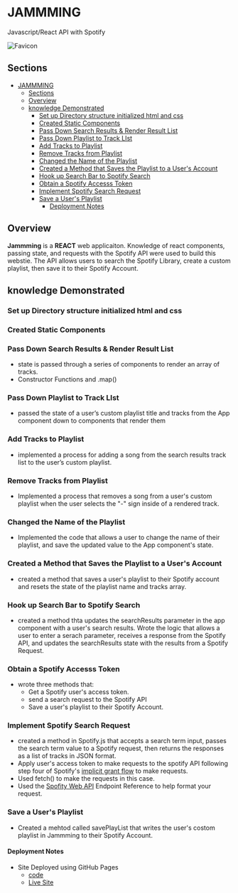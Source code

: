 # JAMMMING
Javascript/React API with Spotify

![Favicon](public/favicon.ico)


## Sections

- [JAMMMING](#jammming)
  - [Sections](#sections)
  - [Overview](#overview)
  - [knowledge Demonstrated](#knowledge-demonstrated)
    - [Set up Directory structure initialized html and css](#set-up-directory-structure-initialized-html-and-css)
    - [Created Static Components](#created-static-components)
    - [Pass Down Search Results & Render Result List](#pass-down-search-results--render-result-list)
    - [Pass Down Playlist to Track LIst](#pass-down-playlist-to-track-list)
    - [Add Tracks to Playlist](#add-tracks-to-playlist)
    - [Remove Tracks from Playlist](#remove-tracks-from-playlist)
    - [Changed the Name of the Playlist](#changed-the-name-of-the-playlist)
    - [Created a Method that Saves the Playlist to a User's Account](#created-a-method-that-saves-the-playlist-to-a-users-account)
    - [Hook up Search Bar to Spotify Search](#hook-up-search-bar-to-spotify-search)
    - [Obtain a Spotify Accesss Token](#obtain-a-spotify-accesss-token)
    - [Implement Spotify Search Request](#implement-spotify-search-request)
    - [Save a User's Playlist](#save-a-users-playlist)
      - [Deployment Notes](#deployment-notes)

## Overview

__Jammming__ is a __REACT__ web applicaiton. Knowledge of react components, passing state, and requests with the Spotify API were used to build this webstie. The API allows users to search the Spotify Library, create a custom playlist, then save it to their Spotify Account.

## knowledge Demonstrated

### Set up Directory structure initialized html and css

### Created Static Components

### Pass Down Search Results & Render Result List

- state is passed through a series of components to render an array of tracks.
- Constructor Functions and .map()

### Pass Down Playlist to Track LIst

- passed the state of a user’s custom playlist title and tracks from the App component down to components that render them

### Add Tracks to Playlist

- implemented a process for adding a song from the search results track list to the user’s custom playlist.

### Remove Tracks from Playlist

- Implemented a process that removes a song from a user's custom playlist when the user selects the "-" sign inside of a rendered track.

### Changed the Name of the Playlist

- Implemented the code that allows a user to change the name of their playlist, and save the updated value to the App component's state.

### Created a Method that Saves the Playlist to a User's Account

- created a method that saves a user's playlist to their Spotify account and resets the state of the playlist name and tracks array.

### Hook up Search Bar to Spotify Search

- created a method thta updates the searchResults parameter in the app component with a user's search results. Wrote the logic that allows a user to enter a serach parameter, receives a response from the Spotify API, and updates the searchResults state with the results from a Spotify Request.

### Obtain a Spotify Accesss Token

- wrote three methods that:
  - Get a Spotify user's access token.
  - send a search request to the Spotify API
  - Save a user's playlist to their Spotify Account.

### Implement Spotify Search Request

- created a method in Spotify.js that accepts a search term input, passes the search term value to a Spotify request, then returns the responses as a list of tracks in JSON format.
- Apply user's access token to make requests to the spotify API following step four of Spotify's [implicit grant flow](https://developer.spotify.com/documentation/general/guides/authorization-guide/) to make requests.
- Used fetch() to make the requests in this case.
- Used the [Spofity Web API](https://developer.spotify.com/web-api/endpoint-reference/) Endpoint Reference to help format your request.

### Save a User's Playlist

- Created a mehtod called savePlayList that writes the user's costom playlist in Jammming to their Spotify Account.

#### Deployment Notes
- Site Deployed using GitHub Pages
  - [code](https://github.com/rickmansfield/10-12-1_Project_Jammming)
  - [Live Site](https://rickmansfield.github.io/10-12-1_Project_Jammming/)